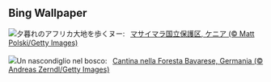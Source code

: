 ## Bing Wallpaper
![](https://www.bing.com/th?id=OHR.ThreeWildebeest_JA-JP2908704390_UHD.jpg&w=1000)夕暮れのアフリカ大地を歩くヌー:&nbsp;&ensp;[マサイマラ国立保護区, ケニア (© Matt Polski/Getty Images)](https://www.bing.com/th?id=OHR.ThreeWildebeest_JA-JP2908704390_UHD.jpg)
<br><br/>
![](https://www.bing.com/th?id=OHR.FranconianWineCellar_IT-IT2051034569_UHD.jpg&w=1000)Un nascondiglio nel bosco:&nbsp;&ensp;[Cantina nella Foresta Bavarese, Germania (© Andreas Zerndl/Getty Images)](https://www.bing.com/th?id=OHR.FranconianWineCellar_IT-IT2051034569_UHD.jpg)
<br><br/>
